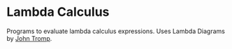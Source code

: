 # Lambda Calculus

Programs to evaluate lambda calculus expressions. Uses Lambda Diagrams by [John Tromp](https://tromp.github.io/cl/diagrams.html).
